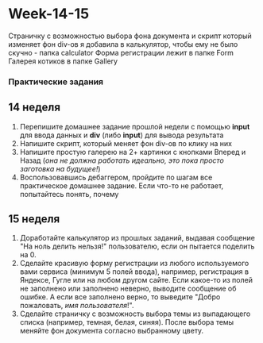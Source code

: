 # Week-14-15

Страничку с возможностью выбора фона документа и скрипт который изменяет фон div-ов я добавила в калькулятор, чтобы ему не было скучно - папка calculator 
Форма регистрации лежит в папке Form
Галерея котиков в папке Gallery

### Практические задания
## 14 неделя
1. Перепишите домашнее задание прошлой недели c помощью **input** для ввода данных и **div** (либо **input**) для вывода результата
2. Напишите скрипт, который меняет фон div-ов по клику на них
3. Напишите простую галерею на 2+ картинки с кнопками Вперед и Назад (*она не должна работать идеально, это пока просто заготовка на будущее!*)
4. Воспользовавшись дебаггером, пройдите по шагам все практическое домашнее задание. Если что-то не работает, попытайтесь понять, почему

## 15 неделя
1. Доработайте калькулятор из прошлых заданий, выдавая сообщение "На ноль делить нельзя!" пользователю, если он пытается поделить на 0. 
2. Сделайте красивую форму регистрации из любого используемого вами сервиса (минимум 5 полей ввода), например, регистрация в Яндексе, Гугле или на любом другом сайте. Если какое-то из полей не заполнено или заполнено неверно, выводите сообщение об ошибке. А если все заполнено верно, то выведите "Добро пожаловать, *имя пользователя*!".
3. Сделайте страничку с возможность выбора темы из выпадающего списка (например, темная, белая, синяя). После выбора темы меняйте фон документа согласно выбранному цвету.

